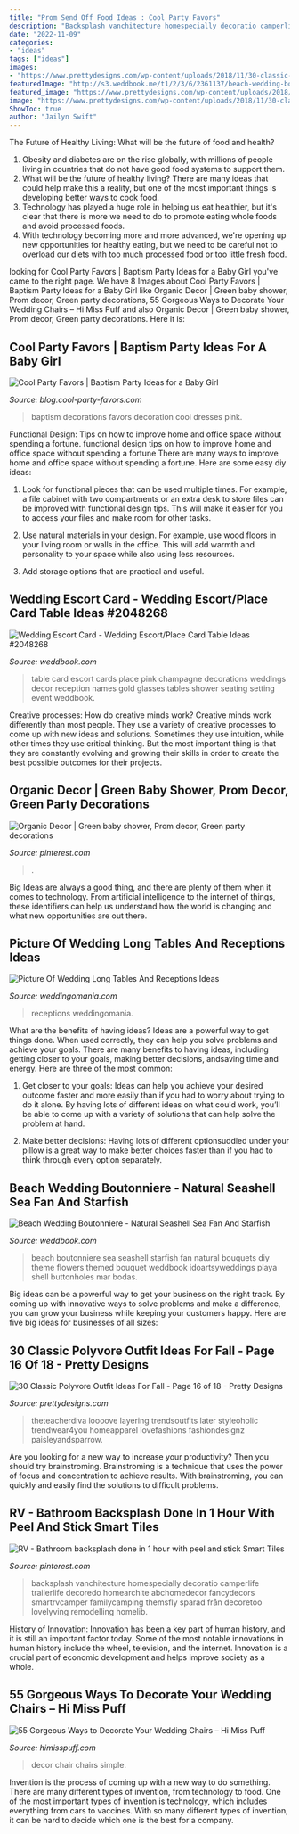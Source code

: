```yaml
---
title: "Prom Send Off Food Ideas : Cool Party Favors"
description: "Backsplash vanchitecture homespecially decoratio camperlife trailerlife decoredo homearchite abchomedecor fancydecors smartrvcamper familycamping themsfly sparad från decoretoo lovelyving remodelling homelib"
date: "2022-11-09"
categories:
- "ideas"
tags: ["ideas"]
images:
- "https://www.prettydesigns.com/wp-content/uploads/2018/11/30-classic-polyvore-outfit-ideas-for-fall-17.jpg"
featuredImage: "http://s3.weddbook.me/t1/2/3/6/2361137/beach-wedding-boutonniere-natural-seashell-sea-fan-and-starfish.jpg"
featured_image: "https://www.prettydesigns.com/wp-content/uploads/2018/11/30-classic-polyvore-outfit-ideas-for-fall-17.jpg"
image: "https://www.prettydesigns.com/wp-content/uploads/2018/11/30-classic-polyvore-outfit-ideas-for-fall-17.jpg"
ShowToc: true
author: "Jailyn Swift"
---
```



The Future of Healthy Living: What will be the future of food and health?
1. Obesity and diabetes are on the rise globally, with millions of people living in countries that do not have good food systems to support them. 
2. What will be the future of healthy living? There are many ideas that could help make this a reality, but one of the most important things is developing better ways to cook food. 
3. Technology has played a huge role in helping us eat healthier, but it's clear that there is more we need to do to promote eating whole foods and avoid processed foods. 
4. With technology becoming more and more advanced, we're opening up new opportunities for healthy eating, but we need to be careful not to overload our diets with too much processed food or too little fresh food.

	

		
looking for Cool Party Favors | Baptism Party Ideas for a Baby Girl you've came to the right page. We have 8 Images about Cool Party Favors | Baptism Party Ideas for a Baby Girl like Organic Decor | Green baby shower, Prom decor, Green party decorations, 55 Gorgeous Ways to Decorate Your Wedding Chairs – Hi Miss Puff and also Organic Decor | Green baby shower, Prom decor, Green party decorations. Here it is:
		
    
## Cool Party Favors | Baptism Party Ideas For A Baby Girl

<img loading=lazy src="http://blog.cool-party-favors.com/wp-content/uploads/2013/09/Baptism-Decorations-Girl1.jpg" onerror="this.onerror=null;this.src='https://tse1.mm.bing.net/th?id=OIP.0VSz4vP9KMZuRtAGYSVD1AHaK5&amp;pid=15.1';" alt="Cool Party Favors | Baptism Party Ideas for a Baby Girl">

_Source: blog.cool-party-favors.com_

>baptism decorations favors decoration cool dresses pink. 

	

Functional Design: Tips on how to improve home and office space without spending a fortune.
functional design tips on how to improve home and office space without spending a fortune
There are many ways to improve home and office space without spending a fortune. Here are some easy diy ideas:

1. Look for functional pieces that can be used multiple times. For example, a file cabinet with two compartments or an extra desk to store files can be improved with functional design tips. This will make it easier for you to access your files and make room for other tasks.

2. Use natural materials in your design. For example, use wood floors in your living room or walls in the office. This will add warmth and personality to your space while also using less resources.

3. Add storage options that are practical and useful.

    
## Wedding Escort Card - Wedding Escort/Place Card Table Ideas #2048268

<img loading=lazy src="http://s3.weddbook.com/t1/2/0/4/2048268/wedding-escortplace-card-table-ideas.jpg" onerror="this.onerror=null;this.src='https://tse1.mm.bing.net/th?id=OIP.5oC7zufvk7bYGKh0WqUJEAHaLH&amp;pid=15.1';" alt="Wedding Escort Card - Wedding Escort/Place Card Table Ideas #2048268">

_Source: weddbook.com_

>table card escort cards place pink champagne decorations weddings decor reception names gold glasses tables shower seating setting event weddbook. 

	

Creative processes: How do creative minds work?
Creative minds work differently than most people. They use a variety of creative processes to come up with new ideas and solutions. Sometimes they use intuition, while other times they use critical thinking. But the most important thing is that they are constantly evolving and growing their skills in order to create the best possible outcomes for their projects.

    
## Organic Decor | Green Baby Shower, Prom Decor, Green Party Decorations

<img loading=lazy src="https://i.pinimg.com/originals/ed/48/3d/ed483db96a680fa3b9f730be8114934a.jpg" onerror="this.onerror=null;this.src='https://tse1.mm.bing.net/th?id=OIP.zAYijKkDKj0Tz_GCHKaA_QHaJ4&amp;pid=15.1';" alt="Organic Decor | Green baby shower, Prom decor, Green party decorations">

_Source: pinterest.com_

>. 

	

Big Ideas are always a good thing, and there are plenty of them when it comes to technology. From artificial intelligence to the internet of things, these identifiers can help us understand how the world is changing and what new opportunities are out there.

    
## Picture Of Wedding Long Tables And Receptions Ideas

<img loading=lazy src="https://i.weddingomania.com/30-wedding-long-tables-and-receptions-ideas-11.jpg" onerror="this.onerror=null;this.src='https://tse1.mm.bing.net/th?id=OIP.SgTw4K50uYsvIWFPzRlj5gHaKa&amp;pid=15.1';" alt="Picture Of Wedding Long Tables And Receptions Ideas">

_Source: weddingomania.com_

>receptions weddingomania. 

	

What are the benefits of having ideas?
Ideas are a powerful way to get things done. When used correctly, they can help you solve problems and achieve your goals. There are many benefits to having ideas, including getting closer to your goals, making better decisions, andsaving time and energy. Here are three of the most common: 
1. Get closer to your goals: Ideas can help you achieve your desired outcome faster and more easily than if you had to worry about trying to do it alone. By having lots of different ideas on what could work, you’ll be able to come up with a variety of solutions that can help solve the problem at hand.

2. Make better decisions: Having lots of different optionsuddled under your pillow is a great way to make better choices faster than if you had to think through every option separately.

    
## Beach Wedding Boutonniere - Natural Seashell Sea Fan And Starfish

<img loading=lazy src="http://s3.weddbook.me/t1/2/3/6/2361137/beach-wedding-boutonniere-natural-seashell-sea-fan-and-starfish.jpg" onerror="this.onerror=null;this.src='https://tse4.mm.bing.net/th?id=OIP.ROKqlYCYdFn-LjFodsho7wHaJ3&amp;pid=15.1';" alt="Beach Wedding Boutonniere - Natural Seashell Sea Fan And Starfish">

_Source: weddbook.com_

>beach boutonniere sea seashell starfish fan natural bouquets diy theme flowers themed bouquet weddbook idoartsyweddings playa shell buttonholes mar bodas. 

	

Big ideas can be a powerful way to get your business on the right track. By coming up with innovative ways to solve problems and make a difference, you can grow your business while keeping your customers happy. Here are five big ideas for businesses of all sizes: 

    
## 30 Classic Polyvore Outfit Ideas For Fall - Page 16 Of 18 - Pretty Designs

<img loading=lazy src="https://www.prettydesigns.com/wp-content/uploads/2018/11/30-classic-polyvore-outfit-ideas-for-fall-17.jpg" onerror="this.onerror=null;this.src='https://tse3.mm.bing.net/th?id=OIP.eiSrtLvlHTQvD3vsRHZFRAHaLH&amp;pid=15.1';" alt="30 Classic Polyvore Outfit Ideas For Fall - Page 16 of 18 - Pretty Designs">

_Source: prettydesigns.com_

>theteacherdiva loooove layering trendsoutfits later styleoholic trendwear4you homeapparel lovefashions fashiondesignz paisleyandsparrow. 

	

Are you looking for a new way to increase your productivity? Then you should try brainstroming. Brainstroming is a technique that uses the power of focus and concentration to achieve results. With brainstroming, you can quickly and easily find the solutions to difficult problems.

    
## RV - Bathroom Backsplash Done In 1 Hour With Peel And Stick Smart Tiles

<img loading=lazy src="https://i.pinimg.com/736x/90/6e/bc/906ebc9a5b6b40c1500799face9c327e.jpg" onerror="this.onerror=null;this.src='https://tse1.mm.bing.net/th?id=OIP.ijJWe01f6XGdMc5mY9_xFAHaJ3&amp;pid=15.1';" alt="RV - Bathroom backsplash done in 1 hour with peel and stick Smart Tiles">

_Source: pinterest.com_

>backsplash vanchitecture homespecially decoratio camperlife trailerlife decoredo homearchite abchomedecor fancydecors smartrvcamper familycamping themsfly sparad från decoretoo lovelyving remodelling homelib. 

	

History of Innovation:
Innovation has been a key part of human history, and it is still an important factor today. Some of the most notable innovations in human history include the wheel, television, and the internet. Innovation is a crucial part of economic development and helps improve society as a whole.

    
## 55 Gorgeous Ways To Decorate Your Wedding Chairs – Hi Miss Puff

<img loading=lazy src="http://www.himisspuff.com/wp-content/uploads/2016/12/simple-white-wedding-chair-decor.jpg" onerror="this.onerror=null;this.src='https://tse4.mm.bing.net/th?id=OIP.9feN-ocjCoc67Qi_lbKoAAHaJ4&amp;pid=15.1';" alt="55 Gorgeous Ways to Decorate Your Wedding Chairs – Hi Miss Puff">

_Source: himisspuff.com_

>decor chair chairs simple. 

	

Invention is the process of coming up with a new way to do something. There are many different types of invention, from technology to food. One of the most important types of invention is technology, which includes everything from cars to vaccines. With so many different types of invention, it can be hard to decide which one is the best for a company.

